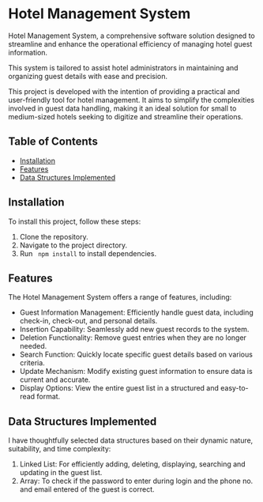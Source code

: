 
# Hotel Management System

Hotel Management System, a comprehensive software solution designed to streamline and enhance the operational efficiency of managing hotel guest information.

This system is tailored to assist hotel administrators in maintaining and organizing guest details with ease and precision.

This project is developed with the intention of providing a practical and user-friendly tool for hotel management. It aims to simplify the complexities involved in guest data handling, making it an ideal solution for small to medium-sized hotels seeking to digitize and streamline their operations.






## Table of Contents

- [Installation](#installation)
- [Features](#features)
- [Data Structures Implemented](#data-structures-implemented)
## Installation

To install this project, follow these steps:

   1. Clone the repository.
   2. Navigate to the project directory.
   3. Run ``
          npm install``
       to install dependencies.

## Features

The Hotel Management System offers a range of features, including:

- Guest Information Management: Efficiently handle guest data, including check-in, check-out, and personal details.
- Insertion Capability: Seamlessly add new guest records to the system.
- Deletion Functionality: Remove guest entries when they are no longer needed.
- Search Function: Quickly locate specific guest details based on various criteria.
- Update Mechanism: Modify existing guest information to ensure data is current and accurate.
- Display Options: View the entire guest list in a structured and easy-to-read format.
## Data Structures Implemented

I have thoughtfully selected data structures based on their dynamic nature, suitability, and time complexity:

1. Linked List: For efficiently adding, deleting, displaying, searching and updating in the guest list.
2. Array: To check if the password to enter during login and the phone no. and email entered of the guest is correct.